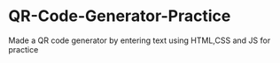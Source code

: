 # QR-Code-Generator-Practice
 Made a QR code generator by entering text using HTML,CSS and JS  for practice
